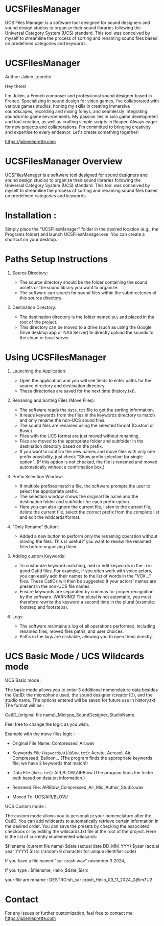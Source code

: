 # UCSFilesManager
UCS Files Manager is a software tool designed for sound designers and sound design studios to organize their sound libraries following the Universal Category System (UCS) standard. This tool was conceived by myself to streamline the process of sorting and renaming sound files based on predefined categories and keywords.

UCSFilesManager
===============

Author: Julien Leprette


Hey there! 

I'm Julien, a French composer and professional sound designer based in France. 
Specializing in sound design for video games, I've collaborated with various games studios, 
honing my skills in creating immersive soundscapes, recording and mixing foleys, and seamlessly integrating 
sounds into game environments. My passion lies in solo game development and tool creation, 
as well as crafting simple scripts in Reaper. Always eager for new projects and collaborations, 
I'm committed to bringing creativity and expertise to every endeavor. Let's create something together!

https://julienleprette.com

UCSFilesManager Overview
========================

UCSFilesManager is a software tool designed for sound designers and sound design studios to organize their sound libraries 
following the Universal Category System (UCS) standard. This tool was conceived by myself to streamline the process of 
sorting and renaming sound files based on predefined categories and keywords.

Installation :
==============

Simply place the "UCSFilesManager" folder in the desired location (e.g., the Programs folder) 
and launch UCSFilesManager.exe. You can create a shortcut on your desktop.


Paths Setup Instructions
========================

1. Source Directory:
   - The source directory should be the folder containing the sound assets or the sound library you want to organize.
   - The software can search for sound files within the subdirectories of this source directory.

2. Destination Directory:
   - The destination directory is the folder named `UCS` and placed in the root of the project.
   - This directory can be moved to a drive (such as using the Google Drive desktop app or NAS Server) to directly upload the sounds to the cloud 
     or local server.

Using UCSFilesManager
=====================

1. Launching the Application:
   - Open the application and you will see fields to enter paths for the source directory and destination directory.
   - These directories are saved for the next time (history.txt).

2. Renaming and Sorting Files (Move Files):
   - The software reads the `data.txt` file to get the sorting information.
   - It reads keywords from the files in the keywords directory to match and only rename the non-UCS sound files.
   - The sound files are renamed using the selected format (Custom or Basic)
   - Files with the UCS format are just moved without renaming.
   - Files are moved to the appropriate folder and subfolder in the destination directory based on the prefix.
   - If you want to confirm the new names and move files with only one prefix possibility, just check "Show prefix selection for single option". 
     (If this option is not checked, the file is renamed and moved automatically without a confirmation box.)

3. Prefix Selection Window:
   - If multiple prefixes match a file, the software prompts the user to select the appropriate prefix.
   - The selection window shows the original file name and the destination folder and subfolder for each prefix option.
   - Here you can also ignore the current file, listen to the current file, delete the current file, select the correct prefix from the complete 
     list and edit the wildcards/format.

4. "Only Rename" Button:
   - Added a new button to perform only the renaming operation without moving the files. This is useful if you want to review the renamed files 
     before organizing them.

5. Adding custom Keywords:
   - To customize keyword matching, add or edit keywords in the `.txt` good CatId files.
     For example, if you often work with voice actors, you can easily add their names to the list of words in the "VOX..." files. 
     These CatIDs will then be suggested if your actors' names are present in the non-UCS file names.
   - Ensure keywords are separated by commas for proper recognition by the software.
     WARNING! The plural is not automatic, you must therefore rewrite the keyword a second time in the plural (example: footstep and footsteps).

6. Logs:
   - The software maintains a log of all operations performed, including renamed files, moved files paths, and user choices. 
   - Paths in the logs are clickable, allowing you to open them directly.

UCS Basic Mode / UCS Wildcards mode
===================================


UCS Basic mode :

The basic mode allows you to enter 3 additional nomenclature data besides the CatID: the microphone used, the sound designer (creator ID), 
and the studio name. The options entered will be saved for future use in history.txt. The format will be :

 CatID_(original file name)_Mictype_SoundDesigner_StudioName. 

Feel free to change the logic as you wish.

Example with the move files logic :

- Original File Name:
  Compressed_Air.wav

- Keywords File (`keywords/AIRBlow.txt`):
  Aerate, Aerosol, Air, Compressed, Balloon...
 (The program finds the appropriate keywords file; we have 2 keywords that match!)

- Data File (`data.txt`):
  AIR,BLOW,AIRBlow
  (The program finds the folder path based on data.txt information.)

- Renamed File:
  AIRBlow_Compressed_Air_Mic_Author_Studio.wav

- Moved To:
  UCS/AIR/BLOW/




UCS Custom mode :

The custom mode allows you to personalize your nomenclature after the CatID. You can add wildcards to automatically 
retrieve certain information in the desired order. You can save the presets by checking the associated checkbox or by 
editing the wildcards.txt file at the root of the project. Here is the list of currently implemented wildcards:

$filename (current file name)
$date     (actual date DD_MM_YYY)
$year     (actual year YYYY)
$isrc     (random 8 character for unique identifier code)

If you have a file named "car crash.wav" november 3 2024,

If you type : $filename_Hello_$date_$isrc

your file are rename : DESTRCrsh_car crash_Hello_03_11_2024_Gj5lm7U2


Contact
=======

For any issues or further customization, feel free to contact me: https://julienleprette.com
